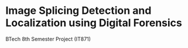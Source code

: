 # Image Splicing Detection and Localization using Digital Forensics

BTech 8th Semester Project (IT871)
